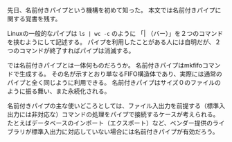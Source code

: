 先日、名前付きパイプという機構を初めて知った。
本文では名前付きパイプに関する覚書を残す。

Linuxの一般的なパイプは `ls | wc -c` のように 「| （バー）」を２つのコマンドを挟むようにして記述する。
パイプを利用したことがある人には自明だが、２つのコマンドが終了すればパイプは消滅する。

では名前付きパイプとは一体何ものだろうか。
名前付きパイプはmkfifoコマンドで生成する。
その名が示すとおり単なるFIFO構造体であり、実際には通常のパイプと全く同じように利用できる。
名前付きパイプはサイズ０のファイルのように振る舞い、また永続化される。

名前付きパイプの主な使いどころとしては、ファイル入出力を前提する（標準入出力には非対応な）コマンドの処理をパイプで接続するケースが考えられる。
たとえばデータベースのインポート（エクスポート）など、ベンダー提供のライブラリが標準入出力に対応していない場合には名前付きパイプが有効だろう。
